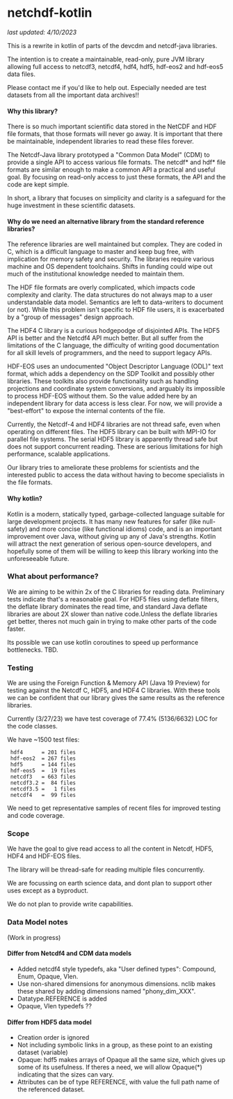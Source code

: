 # netchdf-kotlin
_last updated: 4/10/2023_

This is a rewrite in kotlin of parts of the devcdm and netcdf-java libraries. 

The intention is to create a maintainable, read-only, pure JVM library allowing full access to 
netcdf3, netcdf4, hdf4, hdf5, hdf-eos2 and hdf-eos5 data files. 

Please contact me if you'd like to help out. Especially needed are test datasets from all the important data archives!!

#### Why this library? 

There is so much important scientific data stored in the NetCDF and HDF file formats, that those formats will 
never go away. It is important that there be maintainable, independent libraries to read these files forever.

The Netcdf-Java library prototyped a "Common Data Model" (CDM) to provide a single API to access various file formats. 
The netcdf* and hdf* file formats are similar enough to make a common API a practical and useful goal. 
By focusing on read-only access to just these formats, the API and the code are kept simple.

In short, a library that focuses on simplicity and clarity is a safeguard for the huge investment in these
scientific datasets.

#### Why do we need an alternative library from the standard reference libraries?

The reference libraries are well maintained but complex. They are coded in C, which is a difficult language to master
and keep bug free, with implication for memory safety and security. The libraries require various machine and OS dependent
toolchains. Shifts in funding could wipe out much of the institutional knowledge needed to maintain them.

The HDF file formats are overly complicated, which impacts code complexity and clarity. The data structures do not
always map to a user understandable data model. Semantics are left to data-writers to document (or not). 
While this problem isn't specific to HDF file users, it is exacerbated by a "group of messages" design approach. 

The HDF4 C library is a curious hodgepodge of disjointed APIs. The HDF5 API is better and the Netcdf4 API much better.
But all suffer from the limitations of the C language, the difficulty of writing good documentation for all skill levels 
of programmers, and the need to support legacy APIs. 

HDF-EOS uses an undocumented "Object Descriptor Language (ODL)" text format, which adds a dependency on the SDP Toolkit 
and possibly other libraries. These toolkits also provide functionality such as handling projections and coordinate system 
conversions, and arguably its impossible to process HDF-EOS without them. So the value added here by an independent 
library for data access is less clear. For now, we will provide a "best-effort" to expose the internal 
contents of the file.

Currently, the Netcdf-4 and HDF4 libraries are not thread safe, even when operating on different files.
The HDF5 library can be built with MPI-IO for parallel file systems. The serial HDF5 library is apparently thread safe 
but does not support concurrent reading. These are serious limitations for high performance, scalable applications.

Our library tries to ameliorate these problems for scientists and the interested public to access the data without
having to become specialists in the file formats.

#### Why kotlin?

Kotlin is a modern, statically typed, garbage-collected language suitable for large development projects. 
It has many new features for safer (like null-safety) and more concise (like functional idioms) code, and is an important 
improvement over Java, without giving up any of Java's strengths. Kotlin will attract the next generation of serious 
open-source developers, and hopefully some of them will be willing to keep this library working into the unforeseeable future.

### What about performance?

We are aiming to be within 2x of the C libraries for reading data. Preliminary tests indicate that's a reasonable goal. 
For HDF5 files using deflate filters, the deflate library dominates the read time, and standard Java deflate libraries 
are about 2X slower than native code.Unless the deflate libraries get better, theres not much gain in trying to make
other parts of the code faster.

Its possible we can use kotlin coroutines to speed up performance bottlenecks. TBD.

### Testing

We are using the Foreign Function & Memory API (Java 19 Preview) for testing against the Netcdf C, HDF5, and HDF4 C libraries. 
With these tools we can be confident that our library gives the same results as the reference libraries.

Currently (3/27/23) we have test coverage of 77.4% (5136/6632) LOC for the code classes.

We have ~1500 test files:

````
 hdf4      = 201 files
 hdf-eos2  = 267 files
 hdf5      = 144 files
 hdf-eos5  =  19 files
 netcdf3   = 663 files
 netcdf3.2 =  84 files
 netcdf3.5 =   1 files
 netcdf4   =  99 files
 ````

We need to get representative samples of recent files for improved testing and code coverage.

### Scope

We have the goal to give read access to all the content in Netcdf, HDF5, HDF4 and HDF-EOS files. 

The library will be thread-safe for reading multiple files concurrently.

We are focussing on earth science data, and dont plan to support other uses except as a byproduct.

We do not plan to provide write capabilities.

### Data Model notes

(Work in progress)

#### Differ from Netcdf4 and CDM data models
* Added netcdf4 style typedefs, aka "User defined types": Compound, Enum, Opaque, Vlen.
* Use non-shared dimensions for anonymous dimensions. nclib makes these shared by adding dimensions named "phony_dim_XXX".
* Datatype.REFERENCE is added
* Opaque, Vlen typedefs ??

#### Differ from HDF5 data model
* Creation order is ignored
* Not including symbolic links in a group, as these point to an existing dataset (variable)
* Opaque: hdf5 makes arrays of Opaque all the same size, which gives up some of its usefulness. If theres a need,
  we will allow Opaque(*) indicating that the sizes can vary.
* Attributes can be of type REFERENCE, with value the full path name of the referenced dataset.
